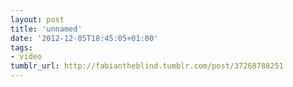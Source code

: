 ```yaml
---
layout: post
title: 'unnamed'
date: '2012-12-05T18:45:05+01:00'
tags:
- video
tumblr_url: http://fabiantheblind.tumblr.com/post/37268788251
---
```

